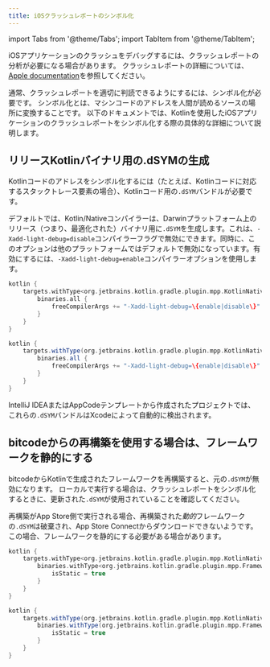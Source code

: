 ```yaml
---
title: iOSクラッシュレポートのシンボル化
---
```

import Tabs from '@theme/Tabs';
import TabItem from '@theme/TabItem';

iOSアプリケーションのクラッシュをデバッグするには、クラッシュレポートの分析が必要になる場合があります。
クラッシュレポートの詳細については、[Apple documentation](https://developer.apple.com/library/archive/technotes/tn2151/_index.html)を参照してください。

通常、クラッシュレポートを適切に判読できるようにするには、シンボル化が必要です。
シンボル化とは、マシンコードのアドレスを人間が読めるソースの場所に変換することです。
以下のドキュメントでは、Kotlinを使用したiOSアプリケーションのクラッシュレポートをシンボル化する際の具体的な詳細について説明します。

## リリースKotlinバイナリ用の.dSYMの生成

Kotlinコードのアドレスをシンボル化するには（たとえば、Kotlinコードに対応するスタックトレース要素の場合）、Kotlinコード用の`.dSYM`バンドルが必要です。

デフォルトでは、Kotlin/Nativeコンパイラーは、Darwinプラットフォーム上のリリース（つまり、最適化された）バイナリ用に`.dSYM`を生成します。これは、`-Xadd-light-debug=disable`コンパイラーフラグで無効にできます。同時に、このオプションは他のプラットフォームではデフォルトで無効になっています。有効にするには、`-Xadd-light-debug=enable`コンパイラーオプションを使用します。

<Tabs groupId="build-script">
<TabItem value="kotlin" label="Kotlin" default>

```kotlin
kotlin {
    targets.withType<org.jetbrains.kotlin.gradle.plugin.mpp.KotlinNativeTarget> {
        binaries.all {
            freeCompilerArgs += "-Xadd-light-debug=\{enable|disable\}"
        }
    }
}
```

</TabItem>
<TabItem value="groovy" label="Groovy" default>

```groovy
kotlin {
    targets.withType(org.jetbrains.kotlin.gradle.plugin.mpp.KotlinNativeTarget) {
        binaries.all {
            freeCompilerArgs += "-Xadd-light-debug=\{enable|disable\}"
        }
    }
}
```

</TabItem>
</Tabs>

IntelliJ IDEAまたはAppCodeテンプレートから作成されたプロジェクトでは、これらの`.dSYM`バンドルはXcodeによって自動的に検出されます。

## bitcodeからの再構築を使用する場合は、フレームワークを静的にする

bitcodeからKotlinで生成されたフレームワークを再構築すると、元の`.dSYM`が無効になります。
ローカルで実行する場合は、クラッシュレポートをシンボル化するときに、更新された`.dSYM`が使用されていることを確認してください。

再構築がApp Store側で実行される場合、再構築された*動的*フレームワークの`.dSYM`は破棄され、App Store Connectからダウンロードできないようです。
この場合、フレームワークを静的にする必要がある場合があります。

<Tabs groupId="build-script">
<TabItem value="kotlin" label="Kotlin" default>

```kotlin
kotlin {
    targets.withType<org.jetbrains.kotlin.gradle.plugin.mpp.KotlinNativeTarget> {
        binaries.withType<org.jetbrains.kotlin.gradle.plugin.mpp.Framework> {
            isStatic = true
        }
    }
}
```

</TabItem>
<TabItem value="groovy" label="Groovy" default>

```groovy
kotlin {
    targets.withType(org.jetbrains.kotlin.gradle.plugin.mpp.KotlinNativeTarget) {
        binaries.withType(org.jetbrains.kotlin.gradle.plugin.mpp.Framework) {
            isStatic = true
        }
    }
}
```

</TabItem>
</Tabs>